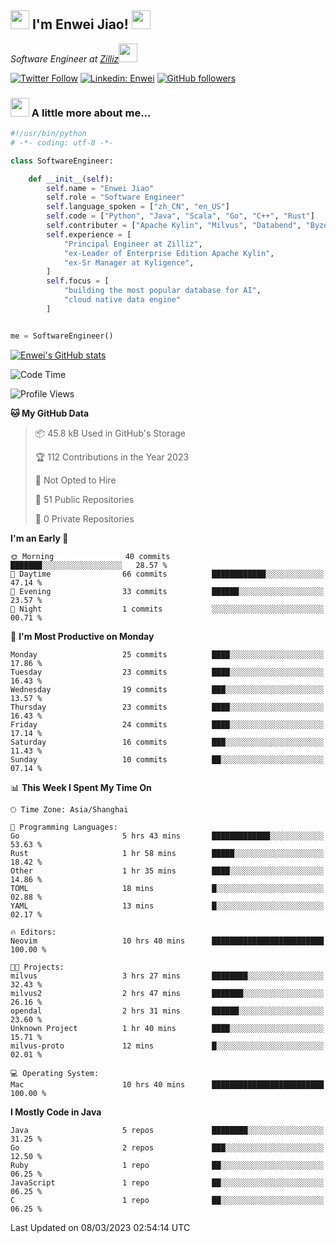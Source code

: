 <h2><img src="https://emojis.slackmojis.com/emojis/images/1531849430/4246/blob-sunglasses.gif?1531849430" width="30"/> I'm  Enwei Jiao! <img src="https://media.giphy.com/media/juBt25nT1KGys/giphy.gif" width=30> </h2>
<!-- <img align='right' src="https://media.giphy.com/media/M9gbBd9nbDrOTu1Mqx/giphy.gif" width="230"> -->
<p><em>Software Engineer at <a href="https://zilliz.com/">Zilliz</a><img src="https://media.giphy.com/media/WUlplcMpOCEmTGBtBW/giphy.gif" width="30"></em></p>

[![Twitter Follow](https://img.shields.io/twitter/follow/misteranmol?label=Follow)](https://twitter.com/intent/follow?screen_name=EnweiJiao)
[![Linkedin: Enwei](https://img.shields.io/badge/-enwei-blue?style=&logo=Linkedin&logoColor=white&link=https://www.linkedin.com/in/enwei-jiao-41192a97)](https://www.linkedin.com/in/enwei-jiao-41192a97/)
[![GitHub followers](https://img.shields.io/github/followers/jiaoew1991?label=Follow&style=social)](https://github.com/jiaoew1991)


### <img src="https://media.giphy.com/media/VgCDAzcKvsR6OM0uWg/giphy.gif" width="30"> A little more about me...  

```python
#!/usr/bin/python
# -*- coding: utf-8 -*-

class SoftwareEngineer:

    def __init__(self):
        self.name = "Enwei Jiao"
        self.role = "Software Engineer"
        self.language_spoken = ["zh_CN", "en_US"]
        self.code = ["Python", "Java", "Scala", "Go", "C++", "Rust"]
        self.contributer = ["Apache Kylin", "Milvus", "Databend", "Byzer-Lang"]
        self.experience = [
            "Principal Engineer at Zilliz",
            "ex-Leader of Enterprise Edition Apache Kylin",
            "ex-Sr Manager at Kyligence",
        ]
        self.focus = [
            "building the most popular database for AI",
            "cloud native data engine"
        ]


me = SoftwareEngineer()
```

[![Enwei's GitHub stats](https://github-readme-stats.vercel.app/api?username=jiaoew1991&count_private=true&show_icons=true)](https://github.com/jiaoew1991/jiaoew1991)

<!-- [![Top Langs](https://github-readme-stats.vercel.app/api/top-langs/?username=jiaoew1991&layout=compact)](https://github.com/jiaoew1991/jiaoew1991) -->

<!--START_SECTION:waka-->
![Code Time](http://img.shields.io/badge/Code%20Time-551%20hrs%2044%20mins-blue)

![Profile Views](http://img.shields.io/badge/Profile%20Views-14-blue)

**🐱 My GitHub Data** 

> 📦 45.8 kB Used in GitHub's Storage 
 > 
> 🏆 112 Contributions in the Year 2023
 > 
> 🚫 Not Opted to Hire
 > 
> 📜 51 Public Repositories 
 > 
> 🔑 0 Private Repositories 
 > 
**I'm an Early 🐤** 

```text
🌞 Morning                40 commits          ███████░░░░░░░░░░░░░░░░░░   28.57 % 
🌆 Daytime                66 commits          ████████████░░░░░░░░░░░░░   47.14 % 
🌃 Evening                33 commits          ██████░░░░░░░░░░░░░░░░░░░   23.57 % 
🌙 Night                  1 commits           ░░░░░░░░░░░░░░░░░░░░░░░░░   00.71 % 
```
📅 **I'm Most Productive on Monday** 

```text
Monday                   25 commits          ████░░░░░░░░░░░░░░░░░░░░░   17.86 % 
Tuesday                  23 commits          ████░░░░░░░░░░░░░░░░░░░░░   16.43 % 
Wednesday                19 commits          ███░░░░░░░░░░░░░░░░░░░░░░   13.57 % 
Thursday                 23 commits          ████░░░░░░░░░░░░░░░░░░░░░   16.43 % 
Friday                   24 commits          ████░░░░░░░░░░░░░░░░░░░░░   17.14 % 
Saturday                 16 commits          ███░░░░░░░░░░░░░░░░░░░░░░   11.43 % 
Sunday                   10 commits          ██░░░░░░░░░░░░░░░░░░░░░░░   07.14 % 
```


📊 **This Week I Spent My Time On** 

```text
🕑︎ Time Zone: Asia/Shanghai

💬 Programming Languages: 
Go                       5 hrs 43 mins       █████████████░░░░░░░░░░░░   53.63 % 
Rust                     1 hr 58 mins        █████░░░░░░░░░░░░░░░░░░░░   18.42 % 
Other                    1 hr 35 mins        ████░░░░░░░░░░░░░░░░░░░░░   14.86 % 
TOML                     18 mins             █░░░░░░░░░░░░░░░░░░░░░░░░   02.88 % 
YAML                     13 mins             █░░░░░░░░░░░░░░░░░░░░░░░░   02.17 % 

🔥 Editors: 
Neovim                   10 hrs 40 mins      █████████████████████████   100.00 % 

🐱‍💻 Projects: 
milvus                   3 hrs 27 mins       ████████░░░░░░░░░░░░░░░░░   32.43 % 
milvus2                  2 hrs 47 mins       ███████░░░░░░░░░░░░░░░░░░   26.16 % 
opendal                  2 hrs 31 mins       ██████░░░░░░░░░░░░░░░░░░░   23.60 % 
Unknown Project          1 hr 40 mins        ████░░░░░░░░░░░░░░░░░░░░░   15.71 % 
milvus-proto             12 mins             █░░░░░░░░░░░░░░░░░░░░░░░░   02.01 % 

💻 Operating System: 
Mac                      10 hrs 40 mins      █████████████████████████   100.00 % 
```

**I Mostly Code in Java** 

```text
Java                     5 repos             ████████░░░░░░░░░░░░░░░░░   31.25 % 
Go                       2 repos             ███░░░░░░░░░░░░░░░░░░░░░░   12.50 % 
Ruby                     1 repo              ██░░░░░░░░░░░░░░░░░░░░░░░   06.25 % 
JavaScript               1 repo              ██░░░░░░░░░░░░░░░░░░░░░░░   06.25 % 
C                        1 repo              ██░░░░░░░░░░░░░░░░░░░░░░░   06.25 % 
```




 Last Updated on 08/03/2023 02:54:14 UTC
<!--END_SECTION:waka-->
